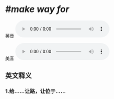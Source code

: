 # ***\#make way for*** 
英音
<audio src="./media/make way for1_AAC.aac" controls="controls"></audio>

美音
<audio src="./media/make way for2.aac" controls="controls"></audio>



  

英文释义
---
### 1.**给……让路，让位于……**  


